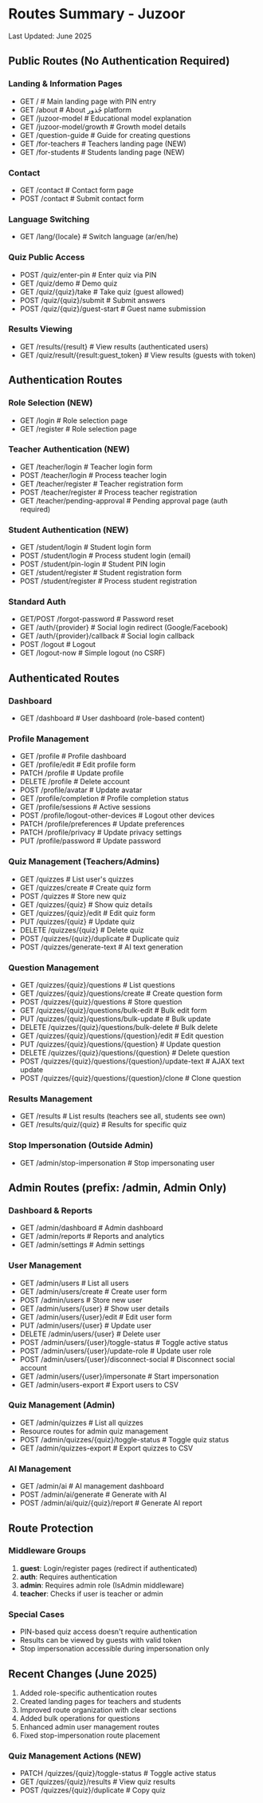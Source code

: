 # Routes Summary - Juzoor

Last Updated: June 2025

## Public Routes (No Authentication Required)

### Landing & Information Pages

-   GET / # Main landing page with PIN entry
-   GET /about # About جُذور platform
-   GET /juzoor-model # Educational model explanation
-   GET /juzoor-model/growth # Growth model details
-   GET /question-guide # Guide for creating questions
-   GET /for-teachers # Teachers landing page (NEW)
-   GET /for-students # Students landing page (NEW)

### Contact

-   GET /contact # Contact form page
-   POST /contact # Submit contact form

### Language Switching

-   GET /lang/{locale} # Switch language (ar/en/he)

### Quiz Public Access

-   POST /quiz/enter-pin # Enter quiz via PIN
-   GET /quiz/demo # Demo quiz
-   GET /quiz/{quiz}/take # Take quiz (guest allowed)
-   POST /quiz/{quiz}/submit # Submit answers
-   POST /quiz/{quiz}/guest-start # Guest name submission

### Results Viewing

-   GET /results/{result} # View results (authenticated users)
-   GET /quiz/result/{result:guest_token} # View results (guests with token)

## Authentication Routes

### Role Selection (NEW)

-   GET /login # Role selection page
-   GET /register # Role selection page

### Teacher Authentication (NEW)

-   GET /teacher/login # Teacher login form
-   POST /teacher/login # Process teacher login
-   GET /teacher/register # Teacher registration form
-   POST /teacher/register # Process teacher registration
-   GET /teacher/pending-approval # Pending approval page (auth required)

### Student Authentication (NEW)

-   GET /student/login # Student login form
-   POST /student/login # Process student login (email)
-   POST /student/pin-login # Student PIN login
-   GET /student/register # Student registration form
-   POST /student/register # Process student registration

### Standard Auth

-   GET/POST /forgot-password # Password reset
-   GET /auth/{provider} # Social login redirect (Google/Facebook)
-   GET /auth/{provider}/callback # Social login callback
-   POST /logout # Logout
-   GET /logout-now # Simple logout (no CSRF)

## Authenticated Routes

### Dashboard

-   GET /dashboard # User dashboard (role-based content)

### Profile Management

-   GET /profile # Profile dashboard
-   GET /profile/edit # Edit profile form
-   PATCH /profile # Update profile
-   DELETE /profile # Delete account
-   POST /profile/avatar # Update avatar
-   GET /profile/completion # Profile completion status
-   GET /profile/sessions # Active sessions
-   POST /profile/logout-other-devices # Logout other devices
-   PATCH /profile/preferences # Update preferences
-   PATCH /profile/privacy # Update privacy settings
-   PUT /profile/password # Update password

### Quiz Management (Teachers/Admins)

-   GET /quizzes # List user's quizzes
-   GET /quizzes/create # Create quiz form
-   POST /quizzes # Store new quiz
-   GET /quizzes/{quiz} # Show quiz details
-   GET /quizzes/{quiz}/edit # Edit quiz form
-   PUT /quizzes/{quiz} # Update quiz
-   DELETE /quizzes/{quiz} # Delete quiz
-   POST /quizzes/{quiz}/duplicate # Duplicate quiz
-   POST /quizzes/generate-text # AI text generation

### Question Management

-   GET /quizzes/{quiz}/questions # List questions
-   GET /quizzes/{quiz}/questions/create # Create question form
-   POST /quizzes/{quiz}/questions # Store question
-   GET /quizzes/{quiz}/questions/bulk-edit # Bulk edit form
-   PUT /quizzes/{quiz}/questions/bulk-update # Bulk update
-   DELETE /quizzes/{quiz}/questions/bulk-delete # Bulk delete
-   GET /quizzes/{quiz}/questions/{question}/edit # Edit question
-   PUT /quizzes/{quiz}/questions/{question} # Update question
-   DELETE /quizzes/{quiz}/questions/{question} # Delete question
-   POST /quizzes/{quiz}/questions/{question}/update-text # AJAX text update
-   POST /quizzes/{quiz}/questions/{question}/clone # Clone question

### Results Management

-   GET /results # List results (teachers see all, students see own)
-   GET /results/quiz/{quiz} # Results for specific quiz

### Stop Impersonation (Outside Admin)

-   GET /admin/stop-impersonation # Stop impersonating user

## Admin Routes (prefix: /admin, Admin Only)

### Dashboard & Reports

-   GET /admin/dashboard # Admin dashboard
-   GET /admin/reports # Reports and analytics
-   GET /admin/settings # Admin settings

### User Management

-   GET /admin/users # List all users
-   GET /admin/users/create # Create user form
-   POST /admin/users # Store new user
-   GET /admin/users/{user} # Show user details
-   GET /admin/users/{user}/edit # Edit user form
-   PUT /admin/users/{user} # Update user
-   DELETE /admin/users/{user} # Delete user
-   POST /admin/users/{user}/toggle-status # Toggle active status
-   POST /admin/users/{user}/update-role # Update user role
-   POST /admin/users/{user}/disconnect-social # Disconnect social account
-   GET /admin/users/{user}/impersonate # Start impersonation
-   GET /admin/users-export # Export users to CSV

### Quiz Management (Admin)

-   GET /admin/quizzes # List all quizzes
-   Resource routes for admin quiz management
-   POST /admin/quizzes/{quiz}/toggle-status # Toggle quiz status
-   GET /admin/quizzes-export # Export quizzes to CSV

### AI Management

-   GET /admin/ai # AI management dashboard
-   POST /admin/ai/generate # Generate with AI
-   POST /admin/ai/quiz/{quiz}/report # Generate AI report

## Route Protection

### Middleware Groups

1. **guest**: Login/register pages (redirect if authenticated)
2. **auth**: Requires authentication
3. **admin**: Requires admin role (IsAdmin middleware)
4. **teacher**: Checks if user is teacher or admin

### Special Cases

-   PIN-based quiz access doesn't require authentication
-   Results can be viewed by guests with valid token
-   Stop impersonation accessible during impersonation only

## Recent Changes (June 2025)

1. Added role-specific authentication routes
2. Created landing pages for teachers and students
3. Improved route organization with clear sections
4. Added bulk operations for questions
5. Enhanced admin user management routes
6. Fixed stop-impersonation route placement

### Quiz Management Actions (NEW)

-   PATCH /quizzes/{quiz}/toggle-status # Toggle active status
-   GET /quizzes/{quiz}/results # View quiz results
-   POST /quizzes/{quiz}/duplicate # Copy quiz
